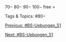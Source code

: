 70−
80−
90−
100−
free =

   Tags & Topics:
   #80−

[Previous: #BS-Uebungen_51](BS-Uebungen_51.md)

[Next: #BS-Uebungen_51](BS-Uebungen_51.md)